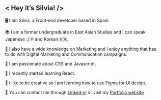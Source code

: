 ## < Hey it’s Silvia! />

🖥 I am Silvia, a Front-end developer based in Spain.

📚 I am a former undergraduate in East Asian Studies and I can speak Japanese 🇯🇵 and Korean 🇰🇷.

📲 I also have a wide knowledge on Marketing and I enjoy anything that has to do with Digital Marketing and Communication campaigns.

💫 I am passionate about CSS and Javascript.

🧩 I recently started learning React.

🎨 I like to be creative so I am learning how to use Figma for UI design.

💬 You can contact me through [Linked-in](https://www.linkedin.com/in/silviasalatcasado/) or visit my [Portfolio website](https://www.heyitssilvia.com/)
